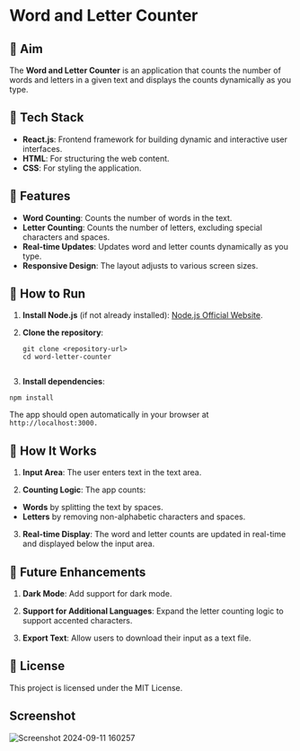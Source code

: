 # Word and Letter Counter 

## 🔴 Aim
The **Word and Letter Counter** is an application that counts the number of words and letters in a given text and displays the counts dynamically as you type.

## 🔴 Tech Stack
- **React.js**: Frontend framework for building dynamic and interactive user interfaces.
- **HTML**: For structuring the web content.
- **CSS**: For styling the application.

## 🔴 Features
- **Word Counting**: Counts the number of words in the text.
- **Letter Counting**: Counts the number of letters, excluding special characters and spaces.
- **Real-time Updates**: Updates word and letter counts dynamically as you type.
- **Responsive Design**: The layout adjusts to various screen sizes.

## 🔴 How to Run

1. **Install Node.js** (if not already installed): [Node.js Official Website](https://nodejs.org/).
   
2. **Clone the repository**:
   ```
   git clone <repository-url>
   cd word-letter-counter
  
3. **Install dependencies**:
   
```
npm install
```

The app should open automatically in your browser at ``` http://localhost:3000.```

## 🔴 How It Works

1. **Input Area**: The user enters text in the text area.

2. **Counting Logic**: The app counts:

- **Words** by splitting the text by spaces.
- **Letters** by removing non-alphabetic characters and spaces.

3. **Real-time Display**: The word and letter counts are updated in real-time and displayed below the input area.

## 🔴 Future Enhancements

1. **Dark Mode**: Add support for dark mode.

2. **Support for Additional Languages**: Expand the letter counting logic to support accented characters.

3. **Export Text**: Allow users to download their input as a text file.

## 🔴 License

This project is licensed under the MIT License.

## Screenshot

![Screenshot 2024-09-11 160257](https://github.com/user-attachments/assets/b0ffa4c3-3734-430c-90bb-63704e4f7b91)
